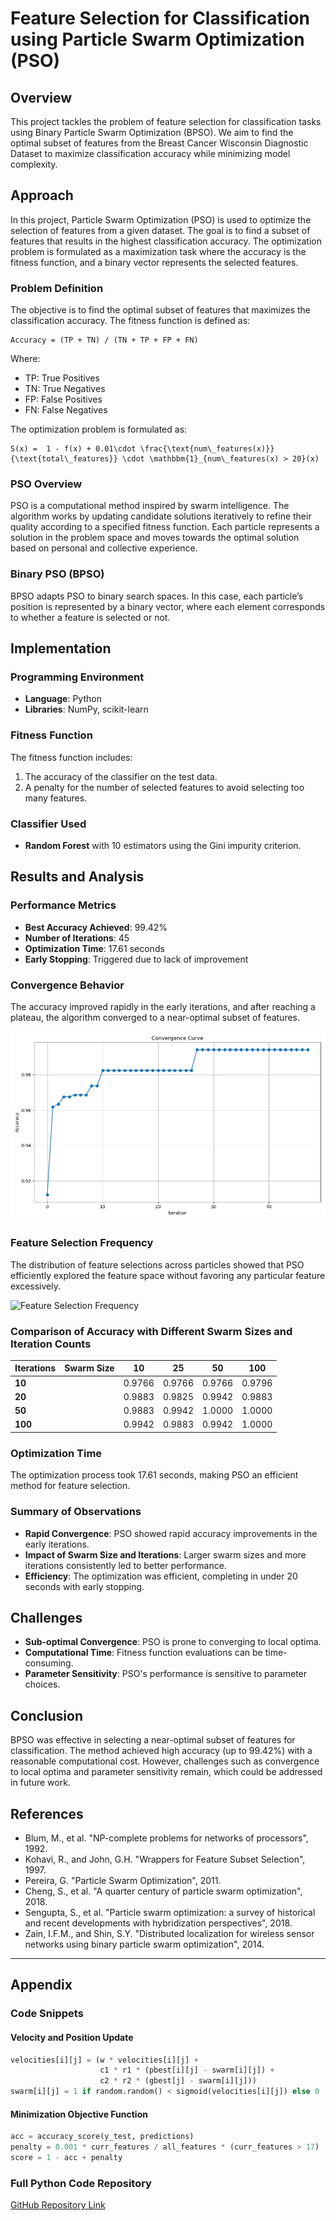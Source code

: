 
# Feature Selection for Classification using Particle Swarm Optimization (PSO)

## Overview
This project tackles the problem of feature selection for classification tasks using Binary Particle Swarm Optimization (BPSO). We aim to find the optimal subset of features from the Breast Cancer Wisconsin Diagnostic Dataset to maximize classification accuracy while minimizing model complexity.

## Approach

In this project, Particle Swarm Optimization (PSO) is used to optimize the selection of features from a given dataset. The goal is to find a subset of features that results in the highest classification accuracy. The optimization problem is formulated as a maximization task where the accuracy is the fitness function, and a binary vector represents the selected features.

### Problem Definition
The objective is to find the optimal subset of features that maximizes the classification accuracy. The fitness function is defined as:

```
Accuracy = (TP + TN) / (TN + TP + FP + FN)
```

Where:
- TP: True Positives
- TN: True Negatives
- FP: False Positives
- FN: False Negatives

The optimization problem is formulated as:
```
S(x) =  1 - f(x) + 0.01\cdot \frac{\text{num\_features(x)}}{\text{total\_features}} \cdot \mathbbm{1}_{num\_features(x) > 20}(x)
```

### PSO Overview

PSO is a computational method inspired by swarm intelligence. The algorithm works by updating candidate solutions iteratively to refine their quality according to a specified fitness function. Each particle represents a solution in the problem space and moves towards the optimal solution based on personal and collective experience.

### Binary PSO (BPSO)

BPSO adapts PSO to binary search spaces. In this case, each particle’s position is represented by a binary vector, where each element corresponds to whether a feature is selected or not.

## Implementation

### Programming Environment
- **Language**: Python
- **Libraries**: NumPy, scikit-learn

### Fitness Function
The fitness function includes:
1. The accuracy of the classifier on the test data.
2. A penalty for the number of selected features to avoid selecting too many features.

### Classifier Used
- **Random Forest** with 10 estimators using the Gini impurity criterion.

## Results and Analysis

### Performance Metrics
- **Best Accuracy Achieved**: 99.42%
- **Number of Iterations**: 45
- **Optimization Time**: 17.61 seconds
- **Early Stopping**: Triggered due to lack of improvement

### Convergence Behavior
The accuracy improved rapidly in the early iterations, and after reaching a plateau, the algorithm converged to a near-optimal subset of features.

![Convergence Curve](/latex_src/convergence_curve.png)

### Feature Selection Frequency
The distribution of feature selections across particles showed that PSO efficiently explored the feature space without favoring any particular feature excessively.

![Feature Selection Frequency](feature_selection_frequency.png)

### Comparison of Accuracy with Different Swarm Sizes and Iteration Counts

| Iterations | Swarm Size | 10    | 25    | 50    | 100   |
|-------------|------------|-------|-------|-------|-------|
| **10**      |           | 0.9766 | 0.9766 | 0.9766 | 0.9796 |
| **20**      |           | 0.9883 | 0.9825 | 0.9942 | 0.9883 |
| **50**      |           | 0.9883 | 0.9942 | 1.0000 | 1.0000 |
| **100**     |           | 0.9942 | 0.9883 | 0.9942 | 1.0000 |

### Optimization Time
The optimization process took 17.61 seconds, making PSO an efficient method for feature selection.

### Summary of Observations
- **Rapid Convergence**: PSO showed rapid accuracy improvements in the early iterations.
- **Impact of Swarm Size and Iterations**: Larger swarm sizes and more iterations consistently led to better performance.
- **Efficiency**: The optimization was efficient, completing in under 20 seconds with early stopping.

## Challenges

- **Sub-optimal Convergence**: PSO is prone to converging to local optima.
- **Computational Time**: Fitness function evaluations can be time-consuming.
- **Parameter Sensitivity**: PSO's performance is sensitive to parameter choices.

## Conclusion

BPSO was effective in selecting a near-optimal subset of features for classification. The method achieved high accuracy (up to 99.42%) with a reasonable computational cost. However, challenges such as convergence to local optima and parameter sensitivity remain, which could be addressed in future work.

## References

- Blum, M., et al. "NP-complete problems for networks of processors", 1992.
- Kohavi, R., and John, G.H. "Wrappers for Feature Subset Selection", 1997.
- Pereira, G. "Particle Swarm Optimization", 2011.
- Cheng, S., et al. "A quarter century of particle swarm optimization", 2018.
- Sengupta, S., et al. "Particle swarm optimization: a survey of historical and recent developments with hybridization perspectives", 2018.
- Zain, I.F.M., and Shin, S.Y. "Distributed localization for wireless sensor networks using binary particle swarm optimization", 2014.

---

## Appendix

### Code Snippets

#### Velocity and Position Update

```python
velocities[i][j] = (w * velocities[i][j] +
                    c1 * r1 * (pbest[i][j] - swarm[i][j]) +
                    c2 * r2 * (gbest[j] - swarm[i][j]))
swarm[i][j] = 1 if random.random() < sigmoid(velocities[i][j]) else 0
```

#### Minimization Objective Function

```python
acc = accuracy_score(y_test, predictions)
penalty = 0.001 * curr_features / all_features * (curr_features > 17)
score = 1 - acc + penalty
```

### Full Python Code Repository
[GitHub Repository Link](https://github.com/ENSIA-AI/NMO-Alpha-PSO)
